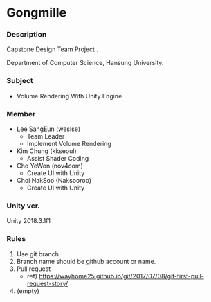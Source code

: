 # Gongmille

### Description

Capstone Design Team Project .

Department of Computer Science, Hansung University.



### Subject

- Volume Rendering With Unity Engine



### Member

- Lee SangEun (weslse) 
  - Team Leader
  - Implement Volume Rendering
- Kim Chung (kkseoul)
  - Assist Shader Coding
- Cho YeWon (nov4com)
  - Create UI with Unity
- Choi NakSoo (Naksooroo)
  - Create UI with Unity



### Unity ver. 

Unity 2018.3.1f1



### Rules

1. Use git branch.
2. Branch name should be github account or name.
3. Pull request
   - ref) https://wayhome25.github.io/git/2017/07/08/git-first-pull-request-story/
4. (empty)
